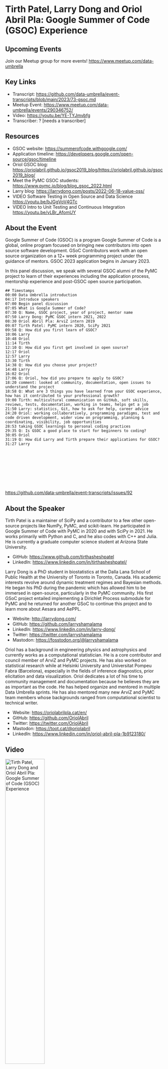 # Tirth Patel, Larry Dong and Oriol Abril Pla: Google Summer of Code (GSOC) Experience

## Upcoming Events
Join our Meetup group for more events!
https://www.meetup.com/data-umbrella

## Key Links
- Transcript: https://github.com/data-umbrella/event-transcripts/blob/main/2023/73-gsoc.md 
- Meetup Event: https://www.meetup.com/data-umbrella/events/290346752/
- Video: https://youtu.be/YE-TYJmvbfg
- Transcriber:  ? [needs a transcriber]

## Resources
- GSOC website: https://summerofcode.withgoogle.com/
- Application timeline: https://developers.google.com/open-source/gsoc/timeline
- Oriol GSOC blog: https://oriolabril.github.io/gsoc2019_blog/https://oriolabril.github.io/gsoc2019_blog/	
- Meet the PyMC GSOC students: https://www.pymc.io/blog/blog_gsoc_2022.html
- Larry blog: https://larrydong.com/posts/2022-06-18-value-oss/
- VIDEO Software Testing in Open Source and Data Science https://youtu.be/bJGgVoV4GTc
- VIDEO Intro to Unit Testing and Continuous Integration https://youtu.be/vLBr_AfomUY

## About the Event
Google Summer of Code (GSOC) is a program Google Summer of Code is a global, online program focused on bringing new contributors into open source software development. GSoC Contributors work with an open source organization on a 12+ week programming project under the guidance of mentors.
GSOC 2023 application begins in January 2023.

In this panel discussion, we speak with several GSOC alumni of the PyMC project to learn of their experiences including the application process, mentorship experience and post-GSOC open source participation.

```
## Timestamps
00:00 Data Umbrella introduction
04:17 Introduce speakers
07:00 Begin panel discussion
07:05 What is Google Summer of Code?
07:30 Q: Name, GSOC project, year of project, mentor name
07:50 Larry Dong: PyMC GSOC intern 2021, 2022
08:30 Oriol Abril Pla: ArviZ intern 2019
09:07 Tirth Patel: PyMC intern 2020, SciPy 2021
09:58 Q: How did you first learn of GSOC?
10:06 Larry
10:48 Oriol
11:14 Tirth
12:10 Q: How did you first get involved in open source?
12:17 Oriol
12:57 Larry
13:30 Tirth
14:38 Q: How did you choose your project?
14:48 Larry
16:02 Oriol
17:06 Q: Oriol, how did you prepare to apply to GSOC?
18:20 comment: looked at community, documentation, open issues to understand the project
18:58 Q: What are 3 things you have learned from your GSOC experience, how has it contributed to your professional growth?
19:00 Tirth: multicultural communication on GitHub, soft skills, reviews, tests, documentation, working in teams, helps get a job
21:50 Larry: statistics, Git, how to ask for help, career advice
24:20 Oriol: working collaboratively, programming paradigms, test and code driven development, wider view on programming, planning & coordinating, visibility, job opportunities
28:53 taking GSOC learnings to personal coding practices
29:35 Q: Is GSOC a good place to start for beginners to coding?
30:05 Oriol
31:19 Q: How did Larry and Tirth prepare their applications for GSOC?
31:27 Larry










```
https://github.com/data-umbrella/event-transcripts/issues/92


## About the Speaker
Tirth Patel is a maintainer of SciPy and a contributor to a few other open-source projects like NumPy, PyMC, and scikit-learn. He participated in Google Summer of Code with PyMC in 2020 and with SciPy in 2021. He works primarily with Python and C, and he also codes with C++ and Julia. He is currently a graduate computer science student at Arizona State University.

- GitHub: https://www.github.com/tirthasheshpatel
- LinkedIn: https://www.linkedin.com/in/tirthasheshpatel/

Larry Dong is a PhD student in biostatistics at the Dalla Lana School of Public Health at the University of Toronto in Toronto, Canada. His academic interests revolve around dynamic treatment regimes and Bayesian methods. He began his PhD during the pandemic which has allowed him to be immersed in open-source, particularly in the PyMC community. His first GSoC project entailed implementing a Dirichlet Process submodule for PyMC and he returned for another GSoC to continue this project and to learn more about Aesara and AePPL.

- Website: http://larrydong.com/
- GitHub: https://github.com/larryshamalama
- LinkedIn: https://www.linkedin.com/in/larry-dong/
- Twitter: https://twitter.com/larryshamalama
- Mastodon: https://fosstodon.org/@larryshamalama

Oriol has a background in engineering physics and astrophysics and currently works as a computational statistician. He is a core contributor and council member of ArviZ and PyMC projects. He has also worked on statistical research while at Helsinki University and Universitat Pompeu Fabra (Barcelona), especially in the fields of inference diagnostics, prior elicitation and data visualization.
Oriol dedicates a lot of his time to community management and documentation because he believes they are as important as the code. He has helped organize and mentored in multiple Data Umbrella sprints. He has also mentored many new ArviZ and PyMC team members whose backgrounds ranged from computational scientist to technical writer.

- Website: https://oriolabrilpla.cat/en/
- GitHub: https://github.com/OriolAbril
- Twitter: https://twitter.com/OriolAbril
- Mastodon: https://toot.cat/@oriolabril
- LinkedIn: https://www.linkedin.com/in/oriol-abril-pla-1b9123180/



## Video
<a href="http://www.youtube.com/watch?feature=player_embedded&v=YE-TYJmvbfg" target="_blank"><img src="http://img.youtube.com/vi/YE-TYJmvbfg/0.jpg"
alt="Tirth Patel, Larry Dong and Oriol Abril Pla: Google Summer of Code (GSOC) Experience" width="50%" /></a>


## Transcript
